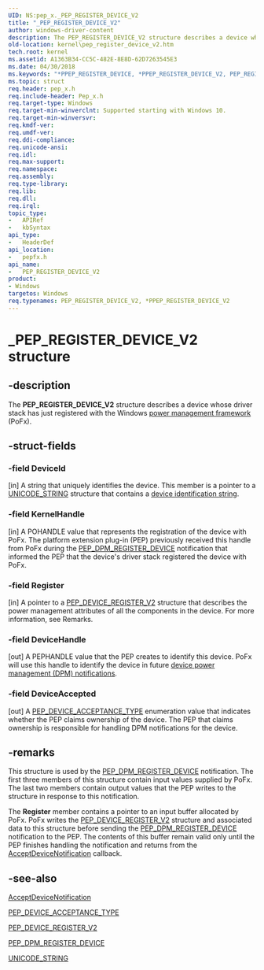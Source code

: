 ```yaml
---
UID: NS:pep_x._PEP_REGISTER_DEVICE_V2
title: "_PEP_REGISTER_DEVICE_V2"
author: windows-driver-content
description: The PEP_REGISTER_DEVICE_V2 structure describes a device whose driver stack has just registered with the Windows power management framework (PoFx).
old-location: kernel\pep_register_device_v2.htm
tech.root: kernel
ms.assetid: A1363B34-CC5C-482E-8E8D-62D7263545E3
ms.date: 04/30/2018
ms.keywords: "*PPEP_REGISTER_DEVICE, *PPEP_REGISTER_DEVICE_V2, PEP_REGISTER_DEVICE, PEP_REGISTER_DEVICE_V2, PEP_REGISTER_DEVICE_V2 structure [Kernel-Mode Driver Architecture], PPEP_REGISTER_DEVICE_V2, PPEP_REGISTER_DEVICE_V2 structure pointer [Kernel-Mode Driver Architecture], _PEP_REGISTER_DEVICE_V2, kernel.pep_register_device_v2, pepfx/PEP_REGISTER_DEVICE_V2, pepfx/PPEP_REGISTER_DEVICE_V2"
ms.topic: struct
req.header: pep_x.h
req.include-header: Pep_x.h
req.target-type: Windows
req.target-min-winverclnt: Supported starting with Windows 10.
req.target-min-winversvr: 
req.kmdf-ver: 
req.umdf-ver: 
req.ddi-compliance: 
req.unicode-ansi: 
req.idl: 
req.max-support: 
req.namespace: 
req.assembly: 
req.type-library: 
req.lib: 
req.dll: 
req.irql: 
topic_type:
-	APIRef
-	kbSyntax
api_type:
-	HeaderDef
api_location:
-	pepfx.h
api_name:
-	PEP_REGISTER_DEVICE_V2
product:
- Windows
targetos: Windows
req.typenames: PEP_REGISTER_DEVICE_V2, *PPEP_REGISTER_DEVICE_V2
---
```


# _PEP_REGISTER_DEVICE_V2 structure


## -description


The <b>PEP_REGISTER_DEVICE_V2</b> structure describes a device whose driver stack has just registered with the Windows <a href="https://msdn.microsoft.com/9F2D8ACD-44D5-46E0-9FC7-1B38B99450FF">power management framework</a> (PoFx).


## -struct-fields




### -field DeviceId

[in] A string that uniquely identifies the device. This member is a pointer to a <a href="https://msdn.microsoft.com/library/windows/hardware/ff564879">UNICODE_STRING</a> structure that contains a <a href="https://docs.microsoft.com/windows-hardware/drivers/install/device-identification-strings">device identification string</a>.


### -field KernelHandle

[in] A POHANDLE value that represents the registration of the device with PoFx. The platform extension plug-in (PEP) previously received this handle from PoFx during the <a href="https://msdn.microsoft.com/library/windows/hardware/mt186849">PEP_DPM_REGISTER_DEVICE</a> notification that informed the PEP that the device's driver stack registered the device with PoFx.


### -field Register

[in] A pointer to a <a href="https://msdn.microsoft.com/library/windows/hardware/mt186713">PEP_DEVICE_REGISTER_V2</a> structure that describes the power management attributes of all the components in the device. For more information, see Remarks.


### -field DeviceHandle

[out] A PEPHANDLE value that the PEP creates to identify this device.  PoFx will use this handle to identify the device in future <a href="https://msdn.microsoft.com/library/windows/hardware/mt186631">device power management (DPM) notifications</a>.


### -field DeviceAccepted

[out] A <a href="https://msdn.microsoft.com/library/windows/hardware/mt186710">PEP_DEVICE_ACCEPTANCE_TYPE</a> enumeration value that indicates whether the PEP claims ownership of the device. The PEP that claims ownership is responsible for handling DPM notifications for the device.


## -remarks



This structure is used by the <a href="https://msdn.microsoft.com/library/windows/hardware/mt186849">PEP_DPM_REGISTER_DEVICE</a> notification. The first three members of this structure contain input values supplied by PoFx. The last two members contain output values that the PEP writes to the structure in response to this notification.

The <b>Register</b> member contains a pointer to an input buffer allocated by PoFx. PoFx writes the <a href="https://msdn.microsoft.com/library/windows/hardware/mt186713">PEP_DEVICE_REGISTER_V2</a> structure and associated data to this structure before sending the <a href="https://msdn.microsoft.com/library/windows/hardware/mt186849">PEP_DPM_REGISTER_DEVICE</a> notification to the PEP. The contents of this buffer remain valid only until the PEP finishes handling the notification and returns from the <a href="https://msdn.microsoft.com/library/windows/hardware/mt186626">AcceptDeviceNotification</a> callback.




## -see-also




<a href="https://msdn.microsoft.com/library/windows/hardware/mt186626">AcceptDeviceNotification</a>



<a href="https://msdn.microsoft.com/library/windows/hardware/mt186710">PEP_DEVICE_ACCEPTANCE_TYPE</a>



<a href="https://msdn.microsoft.com/library/windows/hardware/mt186713">PEP_DEVICE_REGISTER_V2</a>



<a href="https://msdn.microsoft.com/library/windows/hardware/mt186849">PEP_DPM_REGISTER_DEVICE</a>



<a href="https://msdn.microsoft.com/library/windows/hardware/ff564879">UNICODE_STRING</a>
 

 


